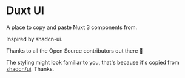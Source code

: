 # Duxt UI

A place to copy and paste Nuxt 3 components from.

Inspired by shadcn-ui.

Thanks to all the Open Source contributors out there 🙏

The styling might look familiar to you, that's because it's copied from [shadcn/ui](https://ui.shadcn.com/). Thanks.
